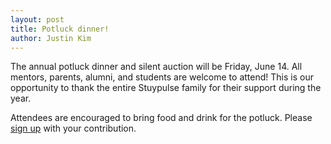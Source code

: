 ```yaml
---
layout: post
title: Potluck dinner!
author: Justin Kim
---
```

The annual potluck dinner and silent auction will be Friday, June 14. All mentors, parents, alumni, and students are welcome to attend! This is our opportunity to thank the entire Stuypulse family for their support during the year.

Attendees are encouraged to bring food and drink for the potluck. Please [sign up](https://docs.google.com/spreadsheet/ccc?key=0AjxojUD7s9XrdGhBLS05R1MyRUFUSUpzazV6ZXVmSlE) with your contribution.
